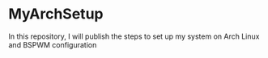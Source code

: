 # MyArchSetup
In this repository, I will publish the steps to set up my system on Arch Linux and BSPWM configuration
